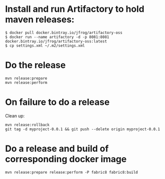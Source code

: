 
# Install and run Artifactory to hold maven releases:
```
$ docker pull docker.bintray.io/jfrog/artifactory-oss
$ docker run --name artifactory -d -p 8081:8081 docker.bintray.io/jfrog/artifactory-oss:latest
$ cp settings.xml ~/.m2/settings.xml
```
# Do the release
```
mvn release:prepare
mvn release:perform
```

# On failure to do a release
Clean up:
```
mvn release:rollback
git tag -d myproject-0.0.1 && git push --delete origin myproject-0.0.1
```

# Do a release and build of corresponding docker image
```
mvn release:prepare release:perform -P fabric8 fabric8:build
```